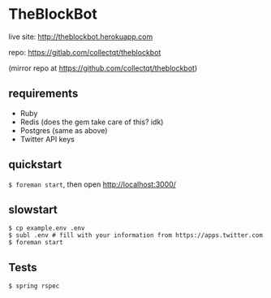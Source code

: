 # TheBlockBot

live site: <http://theblockbot.herokuapp.com>

repo: <https://gitlab.com/collectqt/theblockbot>

(mirror repo at <https://github.com/collectqt/theblockbot>)

## requirements

 * Ruby
 * Redis (does the gem take care of this? idk)
 * Postgres (same as above)
 * Twitter API keys

## quickstart

`$ foreman start`, then open <http://localhost:3000/>

## slowstart

```
$ cp example.env .env
$ subl .env # fill with your information from https://apps.twitter.com
$ foreman start
```

## Tests

    $ spring rspec

